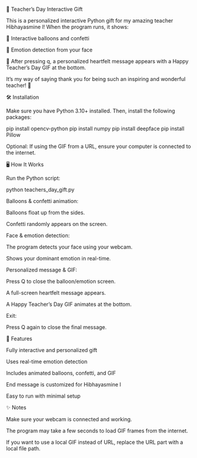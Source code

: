 🎁 Teacher’s Day Interactive Gift

This is a personalized interactive Python gift for my amazing teacher Hibhayasmine l!
When the program runs, it shows:

🎈 Interactive balloons and confetti

🙂 Emotion detection from your face

💌 After pressing q, a personalized heartfelt message appears with a Happy Teacher’s Day GIF at the bottom.

It’s my way of saying thank you for being such an inspiring and wonderful teacher! 💖

🛠 Installation

Make sure you have Python 3.10+ installed. Then, install the following packages:

pip install opencv-python
pip install numpy
pip install deepface
pip install Pillow


Optional: If using the GIF from a URL, ensure your computer is connected to the internet.

🖥 How It Works

Run the Python script:

python teachers_day_gift.py


Balloons & confetti animation:

Balloons float up from the sides.

Confetti randomly appears on the screen.

Face & emotion detection:

The program detects your face using your webcam.

Shows your dominant emotion in real-time.

Personalized message & GIF:

Press Q to close the balloon/emotion screen.

A full-screen heartfelt message appears.

A Happy Teacher’s Day GIF animates at the bottom.

Exit:

Press Q again to close the final message.

💖 Features

Fully interactive and personalized gift

Uses real-time emotion detection

Includes animated balloons, confetti, and GIF

End message is customized for Hibhayasmine l

Easy to run with minimal setup

✨ Notes

Make sure your webcam is connected and working.

The program may take a few seconds to load GIF frames from the internet.

If you want to use a local GIF instead of URL, replace the URL part with a local file path.


